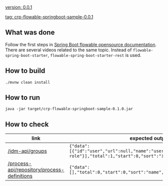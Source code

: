 [version: 0.0.1](https://github.com/crystal-processes/crp-flowable-springboot-sample/releases/tag/crp-flowable-springboot-sample-0.0.1)

[tag: crp-flowable-springboot-sample-0.0.1](https://github.com/crystal-processes/crp-flowable-springboot-sample/releases/tag/crp-flowable-springboot-sample-0.0.1)


## What was done
Follow the first steps in [Spring Boot flowable opensource documentation](https://www.flowable.com/open-source/docs/bpmn/ch05a-Spring-Boot). There are several videos related to the same topic. Instead of `flowable-spring-boot-starter`,
`flowable-spring-boot-starter-rest` is used.

## How to build

```shell
./mvnw clean install
```

## How to run
```shell
java -jar target/crp-flowable-springboot-sample-0.1.0.jar
```

## How to check

| link                                                                                                            | expected output                                                                                                                    |
|-----------------------------------------------------------------------------------------------------------------|------------------------------------------------------------------------------------------------------------------------------------|
| [/idm-api/groups](http://localhost:8080/idm-api/groups)                                                         | `{"data":[{"id":"user","url":null,"name":"users","type":"security-role"}],"total":1,"start":0,"sort":"id","order":"asc","size":1}` |
| [/process-api/repository/process-definitions](http://localhost:8080/process-api/repository/process-definitions) | `{"data":[],"total":0,"start":0,"sort":"name","order":"asc","size":0}`                                                             |